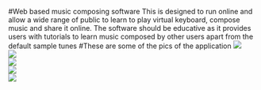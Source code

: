 #Web based music composing software
This is designed to run online and allow a wide range of public to learn to play virtual keyboard, compose music and share it online. The software should be educative as it provides users with tutorials to learn music composed by other users apart from the default sample tunes
#These are some of the pics of the application
![](tree/master/images/1.png)  
![](tree/master/images/2.png)  
![](tree/master/images/3.png)  
![](tree/master/images/4.png)  
![](tree/master/images/5.png)  
